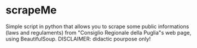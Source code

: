 # scrapeMe
Simple script in python that allows you to scrape some public informations (laws and regulaments) from "Consiglio Regionale della Puglia"s web page, using BeautifulSoup.
DISCLAIMER: didactic pourpose only!
